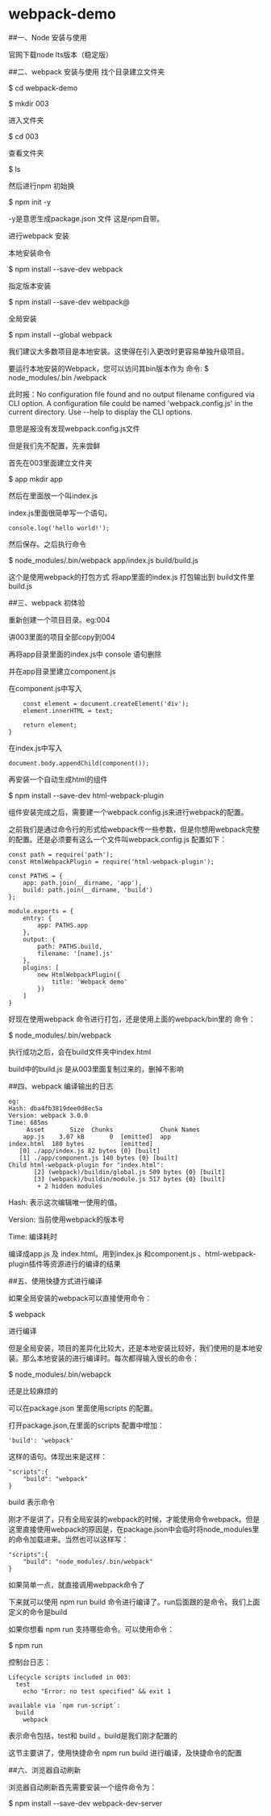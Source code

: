 # webpack-demo
##一、Node 安装与使用
<p>官网下载node lts版本（稳定版）</p>

##二、webpack 安装与使用
找个目录建立文件夹

$ cd webpack-demo

$ mkdir 003

进入文件夹

$ cd 003

查看文件夹

$ ls

然后进行npm 初始换

$ npm init -y

-y是意思生成package.json 文件 这是npm自带。

进行webpack 安装

本地安装命令

$ npm install --save-dev webpack

指定版本安装

$ npm install --save-dev webpack@<version>

全局安装

$ npm install --global webpack

我们建议大多数项目是本地安装。这使得在引入更改时更容易单独升级项目。

要运行本地安装的Webpack，您可以访问其bin版本作为 
命令:
$ node_modules/.bin /webpack

此时报：No configuration file found and no output filename configured via CLI option.
A configuration file could be named 'webpack.config.js' in the current directory.
Use --help to display the CLI options.

意思是报没有发现webpack.config.js文件

但是我们先不配置，先来尝鲜

首先在003里面建立文件夹

$ app mkdir app

然后在里面放一个叫index.js

index.js里面很简单写一个语句。

```console.log('hello world!');```
  
然后保存。之后执行命令

$ node_modules/.bin/webpack app/index.js build/build.js

这个是使用webpack的打包方式 将app里面的index.js 打包输出到 build文件里build.js

##三、webpack 初体验

重新创建一个项目目录。eg:004

讲003里面的项目全部copy到004

再将app目录里面的index.js中 console 语句删除

并在app目录里建立component.js

在component.js中写入

```export default (text="hello world") => {
	const element = document.createElement('div');
	element.innerHTML = text;

	return element;
}
```

在index.js中写入

```import component from './component.js';
document.body.appendChild(component());
```

再安装一个自动生成html的组件

$ npm install --save-dev html-webpack-plugin

组件安装完成之后，需要建一个webpack.config.js来进行webpack的配置。

之前我们是通过命令行的形式给webpack传一些参数，但是你想用webpack完整的配置。还是必须要有这么一个文件叫webpack.config.js 
配置如下：

```
const path = require('path');
const HtmlWebpackPlugin = require('html-webpack-plugin');

const PATHS = {
	app: path.join(__dirname, 'app'),
	build: path.join(__dirname, 'build')
};

module.exports = {
	entry: {
		app: PATHS.app
	},
	output: {
		path: PATHS.build,
		filename: '[name].js'
	},
	plugins: [
		new HtmlWebpackPlugin({
			title: 'Webpack demo'
		})
	]
}
```

好现在使用webpack 命令进行打包，还是使用上面的webpack/bin里的
命令： 

$ node_modules/.bin/webpack

执行成功之后，会在build文件夹中index.html


build中的build.js 是从003里面复制过来的，删掉不影响

##四、webpack 编译输出的日志
```
eg:
Hash: dba4fb3819dee0d8ec5a
Version: webpack 3.0.0
Time: 685ms
     Asset       Size  Chunks             Chunk Names
    app.js    3.07 kB       0  [emitted]  app
index.html  180 bytes          [emitted]
   [0] ./app/index.js 82 bytes {0} [built]
   [1] ./app/component.js 140 bytes {0} [built]
Child html-webpack-plugin for "index.html":
       [2] (webpack)/buildin/global.js 509 bytes {0} [built]
       [3] (webpack)/buildin/module.js 517 bytes {0} [built]
        + 2 hidden modules
```
		
Hash: 表示这次编辑唯一使用的值。

Version: 当前使用webpack的版本号

Time: 编译耗时

编译成app.js 及 index.html。用到index.js 和component.js 、html-webpack-plugin插件等资源进行的编译的结果

##五、使用快捷方式进行编译

如果全局安装的webpack可以直接使用命令：

$ webpack

进行编译

但是全局安装，项目的差异化比较大，还是本地安装比较好，我们使用的是本地安装。那么本地安装的进行编译时。每次都得输入很长的命令：

$ node_modules/.bin/webapck

还是比较麻烦的

可以在package.json 里面使用scripts 的配置。

打开package.json,在里面的scripts 配置中增加：

```
'build': 'webpack'
```

这样的语句。体现出来是这样：
```
"scripts":{
	"build": "webpack"
}
```
build 表示命令

刚才不是讲了，只有全局安装的webpack的时候，才能使用命令webpack。但是这里直接使用webpack的原因是，在package.json中会临时将node_modules里的命令加载进来。当然也可以这样写：
```
"scripts":{
	"build": "node_modules/.bin/webpack"
}
```

如果简单一点，就直接调用webpack命令了

下来就可以使用 npm run build 命令进行编译了。run后面跟的是命令。我们上面定义的命令是build

如果你想看 npm run 支持哪些命令。可以使用命令：

$ npm run

控制台日志：
```
Lifecycle scripts included in 003:
  test
    echo "Error: no test specified" && exit 1

available via `npm run-script`:
  build
    webpack
```
表示命令包括，test和 build 。build是我们刚才配置的

这节主要讲了，使用快捷命令 npm run build 进行编译，及快捷命令的配置

##六、浏览器自动刷新

浏览器自动刷新首先需要安装一个组件命令为：

$ npm install --save-dev webpack-dev-server
